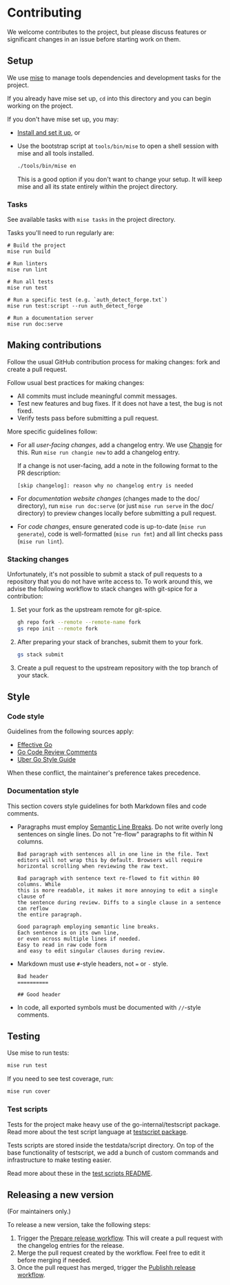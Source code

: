 # Contributing

We welcome contributes to the project,
but please discuss features or significant changes
in an issue before starting work on them.

## Setup

We use [mise](https://mise.jdx.dev) to manage tools dependencies
and development tasks for the project.

If you already have mise set up, `cd` into this directory
and you can begin working on the project.

If you don't have mise set up, you may:

- [Install and set it up](https://mise.jdx.dev/getting-started.html), or
- Use the bootstrap script at `tools/bin/mise` to open a shell session
  with mise and all tools installed.

    ```bash
    ./tools/bin/mise en
    ```

    This is a good option if you don't want to change your setup.
    It will keep mise and all its state entirely within the project directory.

### Tasks

See available tasks with `mise tasks` in the project directory.

Tasks you'll need to run regularly are:

```
# Build the project
mise run build

# Run linters
mise run lint

# Run all tests
mise run test

# Run a specific test (e.g. `auth_detect_forge.txt`)
mise run test:script --run auth_detect_forge

# Run a documentation server
mise run doc:serve
```

## Making contributions

Follow the usual GitHub contribution process for making changes:
fork and create a pull request.

Follow usual best practices for making changes:

- All commits must include meaningful commit messages.
- Test new features and bug fixes.
  If it does not have a test, the bug is not fixed.
- Verify tests pass before submitting a pull request.

More specific guidelines follow:

- For all *user-facing changes*, add a changelog entry.
  We use [Changie](https://changie.dev) for this.
  Run `mise run changie new` to add a changelog entry.

  If a change is not user-facing,
  add a note in the following format to the PR description:

  ```
  [skip changelog]: reason why no changelog entry is needed
  ```

- For *documentation website changes* (changes made to the doc/ directory),
  run `mise run doc:serve` (or just `mise run serve` in the doc/ directory)
  to preview changes locally before submitting a pull request.

- For *code changes*,
  ensure generated code is up-to-date (`mise run generate`),
  code is well-formatted (`mise run fmt`)
  and all lint checks pass (`mise run lint`).

### Stacking changes

Unfortunately, it's not possible to submit a stack of pull requests
to a repository that you do not have write access to.
To work around this, we advise the following workflow
to stack changes with git-spice for a contribution:

1. Set your fork as the upstream remote for git-spice.

    ```bash
    gh repo fork --remote --remote-name fork
    gs repo init --remote fork
    ```

2. After preparing your stack of branches, submit them to your fork.

    ```bash
    gs stack submit
    ```

3. Create a pull request to the upstream repository with the top branch
   of your stack.

## Style

### Code style

Guidelines from the following sources apply:

- [Effective Go](https://go.dev/doc/effective_go)
- [Go Code Review Comments](https://go.dev/wiki/CodeReviewComments)
- [Uber Go Style Guide](https://github.com/uber-go/guide/blob/master/style.md)

When these conflict, the maintainer's preference takes precedence.

### Documentation style

This section covers style guidelines for both
Markdown files and code comments.

- Paragraphs must employ [Semantic Line Breaks](https://sembr.org/).
  Do not write overly long sentences on single lines.
  Do not "re-flow" paragraphs to fit within N columns.

  ```
  Bad paragraph with sentences all in one line in the file. Text editors will not wrap this by default. Browsers will require horizontal scrolling when reviewing the raw text.

  Bad paragraph with sentence text re-flowed to fit within 80 columns. While
  this is more readable, it makes it more annoying to edit a single clause of
  the sentence during review. Diffs to a single clause in a sentence can reflow
  the entire paragraph.

  Good paragraph employing semantic line breaks.
  Each sentence is on its own line,
  or even across multiple lines if needed.
  Easy to read in raw code form
  and easy to edit singular clauses during review.
  ```

- Markdown must use `#`-style headers, not `=` or `-` style.

  ```
  Bad header
  ==========

  ## Good header
  ```

- In code, all exported symbols must be documented with `//`-style comments.

## Testing

Use mise to run tests:

```sh
mise run test
```

If you need to see test coverage, run:

```sh
mise run cover
```

### Test scripts

Tests for the project make heavy use of the go-internal/testscript package.
Read more about the test script language at [testscript package](https://pkg.go.dev/github.com/rogpeppe/go-internal/testscript).

Tests scripts are stored inside the testdata/script directory.
On top of the base functionality of testscript,
we add a bunch of custom commands and infrastructure to make testing easier.

Read more about these in the [test scripts README](testdata/script/README.md).

## Releasing a new version

(For maintainers only.)

To release a new version, take the following steps:

1. Trigger the [Prepare release workflow](https://github.com/abhinav/git-spice/actions/workflows/prepare-release.yml).
   This will create a pull request with the changelog entries for the release.
2. Merge the pull request created by the workflow.
   Feel free to edit it before merging if needed.
3. Once the pull request has merged, trigger the
   [Publishh release workflow](https://github.com/abhinav/git-spice/actions/workflows/publish-release.yml).
